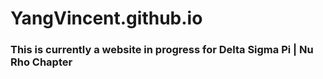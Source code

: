 # YangVincent.github.io
### This is currently a website in progress for Delta Sigma Pi | Nu Rho Chapter


